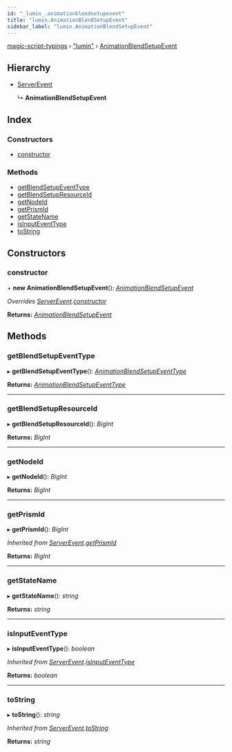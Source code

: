 ```yaml
---
id: "_lumin_.animationblendsetupevent"
title: "lumin.AnimationBlendSetupEvent"
sidebar_label: "lumin.AnimationBlendSetupEvent"
---
```


[magic-script-typings](../index.md) › [&quot;lumin&quot;](../modules/_lumin_.md) › [AnimationBlendSetupEvent](_lumin_.animationblendsetupevent.md)

## Hierarchy

* [ServerEvent](_lumin_.serverevent.md)

  ↳ **AnimationBlendSetupEvent**

## Index

### Constructors

* [constructor](_lumin_.animationblendsetupevent.md#constructor)

### Methods

* [getBlendSetupEventType](_lumin_.animationblendsetupevent.md#getblendsetupeventtype)
* [getBlendSetupResourceId](_lumin_.animationblendsetupevent.md#getblendsetupresourceid)
* [getNodeId](_lumin_.animationblendsetupevent.md#getnodeid)
* [getPrismId](_lumin_.animationblendsetupevent.md#getprismid)
* [getStateName](_lumin_.animationblendsetupevent.md#getstatename)
* [isInputEventType](_lumin_.animationblendsetupevent.md#isinputeventtype)
* [toString](_lumin_.animationblendsetupevent.md#tostring)

## Constructors

###  constructor

\+ **new AnimationBlendSetupEvent**(): *[AnimationBlendSetupEvent](_lumin_.animationblendsetupevent.md)*

*Overrides [ServerEvent](_lumin_.serverevent.md).[constructor](_lumin_.serverevent.md#constructor)*

**Returns:** *[AnimationBlendSetupEvent](_lumin_.animationblendsetupevent.md)*

## Methods

###  getBlendSetupEventType

▸ **getBlendSetupEventType**(): *[AnimationBlendSetupEventType](../enums/_lumin_.animationblendsetupeventtype.md)*

**Returns:** *[AnimationBlendSetupEventType](../enums/_lumin_.animationblendsetupeventtype.md)*

___

###  getBlendSetupResourceId

▸ **getBlendSetupResourceId**(): *BigInt*

**Returns:** *BigInt*

___

###  getNodeId

▸ **getNodeId**(): *BigInt*

**Returns:** *BigInt*

___

###  getPrismId

▸ **getPrismId**(): *BigInt*

*Inherited from [ServerEvent](_lumin_.serverevent.md).[getPrismId](_lumin_.serverevent.md#getprismid)*

**Returns:** *BigInt*

___

###  getStateName

▸ **getStateName**(): *string*

**Returns:** *string*

___

###  isInputEventType

▸ **isInputEventType**(): *boolean*

*Inherited from [ServerEvent](_lumin_.serverevent.md).[isInputEventType](_lumin_.serverevent.md#isinputeventtype)*

**Returns:** *boolean*

___

###  toString

▸ **toString**(): *string*

*Inherited from [ServerEvent](_lumin_.serverevent.md).[toString](_lumin_.serverevent.md#tostring)*

**Returns:** *string*